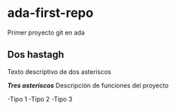 # ada-first-repo
Primer proyecto git en ada


## Dos  hastagh ##
Texto descriptivo de dos asteriscos

***Tres asteriscos***
Descripción de funciones del proyecto

-Tipo 1
-Tipo 2 
-Tipo 3 
